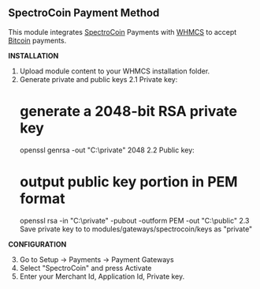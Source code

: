 SpectroCoin Payment Method
---------------

This module integrates [SpectroCoin](https://spectrocoin.com/) Payments with [WHMCS](http://www.whmcs.com/) to accept [Bitcoin](https://bitcoin.org) payments.

**INSTALLATION**

1. Upload module content to your WHMCS installation folder.
2. Generate private and public keys
2.1 Private key:
    # generate a 2048-bit RSA private key
    openssl genrsa -out "C:\private" 2048
2.2 Public key:
    # output public key portion in PEM format
    openssl rsa -in "C:\private" -pubout -outform PEM -out "C:\public"
2.3 Save private key to to modules/gateways/spectrocoin/keys as "private"

**CONFIGURATION**

3. Go to Setup -> Payments -> Payment Gateways
4. Select "SpectroCoin" and press Activate
5. Enter your Merchant Id, Application Id, Private key.
